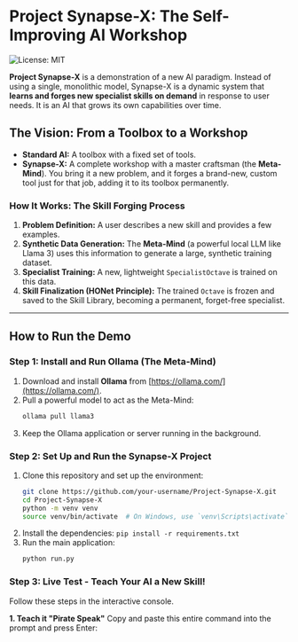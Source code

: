 # Project Synapse-X: The Self-Improving AI Workshop

![License: MIT](https://img.shields.io/badge/License-MIT-yellow.svg)

**Project Synapse-X** is a demonstration of a new AI paradigm. Instead of using a single, monolithic model, Synapse-X is a dynamic system that **learns and forges new specialist skills on demand** in response to user needs. It is an AI that grows its own capabilities over time.

## The Vision: From a Toolbox to a Workshop

*   **Standard AI:** A toolbox with a fixed set of tools.
*   **Synapse-X:** A complete workshop with a master craftsman (the **Meta-Mind**). You bring it a new problem, and it forges a brand-new, custom tool just for that job, adding it to its toolbox permanently.

### How It Works: The Skill Forging Process
1.  **Problem Definition:** A user describes a new skill and provides a few examples.
2.  **Synthetic Data Generation:** The **Meta-Mind** (a powerful local LLM like Llama 3) uses this information to generate a large, synthetic training dataset.
3.  **Specialist Training:** A new, lightweight `SpecialistOctave` is trained on this data.
4.  **Skill Finalization (HONet Principle):** The trained `Octave` is frozen and saved to the Skill Library, becoming a permanent, forget-free specialist.

---

## How to Run the Demo

### Step 1: Install and Run Ollama (The Meta-Mind)
1.  Download and install **Ollama** from [https://ollama.com/](https://ollama.com/).
2.  Pull a powerful model to act as the Meta-Mind:
    ```bash
    ollama pull llama3
    ```
3.  Keep the Ollama application or server running in the background.

### Step 2: Set Up and Run the Synapse-X Project
1.  Clone this repository and set up the environment:
    ```bash
    git clone https://github.com/your-username/Project-Synapse-X.git
    cd Project-Synapse-X
    python -m venv venv
    source venv/bin/activate  # On Windows, use `venv\Scripts\activate`
    ```
2.  Install the dependencies: `pip install -r requirements.txt`
3.  Run the main application:
    ```bash
    python run.py
    ```

### Step 3: Live Test - Teach Your AI a New Skill!
Follow these steps in the interactive console.

**1. Teach it "Pirate Speak"**
Copy and paste this entire command into the prompt and press Enter: